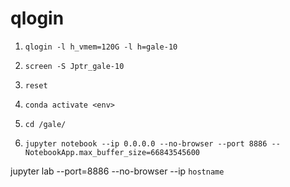 # qlogin

1. `qlogin -l h_vmem=120G -l h=gale-10`

2. `screen -S Jptr_gale-10`

3. `reset`

4. `conda activate <env>`

5. `cd /gale/`

6. `jupyter notebook --ip 0.0.0.0 --no-browser --port 8886 --NotebookApp.max_buffer_size=66843545600`

jupyter lab --port=8886 --no-browser --ip `hostname`
